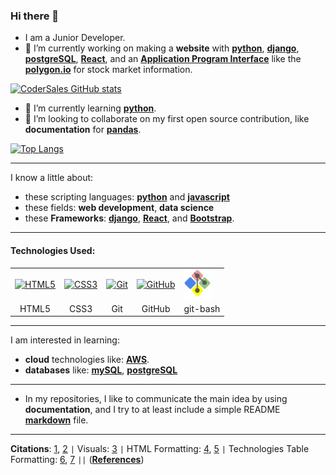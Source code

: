 ### Hi there 👋

- I am a Junior Developer.
- 🔭 I’m currently working on making a **website** with **[python](https://www.python.org/)**, **[django](https://www.djangoproject.com/)**, **[postgreSQL](https://www.postgresql.org/)**, **[React](https://react.dev/)**, and an **[Application Program Interface](https://en.wikipedia.org/wiki/API)** like the **[polygon.io](https://polygon.io/)** for stock market information.

[![CoderSales GitHub stats](https://github-readme-stats.vercel.app/api?username=CoderSales)](https://github.com/CoderSales/github-readme-stats)

- 🌱 I’m currently learning **[python](https://www.python.org/)**.
- 👯 I’m looking to collaborate on my first open source contribution, like **documentation** for **[pandas](https://pandas.pydata.org/)**.
<!-- - ⚡ Fun fact: [(R) Radio Shack](https://radioshack.com/) is back, and there is at least [one of the original signs](https://youtu.be/EY6q5dv_B-o?t=329) in existence. -->

[![Top Langs](https://github-readme-stats.vercel.app/api/top-langs/?username=CoderSales&layout=compact)](https://github.com/CoderSales/github-readme-stats&layout=compact)

____

I know a little about:

- these scripting languages: **[python](https://www.python.org/)** and **[javascript](https://www.javascript.com/)**
- these fields: **web development**, **data science**
- these **Frameworks**: **[django](https://www.djangoproject.com/)**, **[React](https://react.dev/)**, and [**Bootstrap**](https://getbootstrap.com/).
<!-- Here are some lists: -->
<!-- (My TODO / To Learn lists // Technology TODO list:) -->
<!-- These Frameworks are on my "Technology TODO list":  -->
____

#### **Technologies Used**:

<table>
    <tr>
        <td><a href="https://en.wikipedia.org/wiki/HTML5" target="_blank">
            <img src="https://upload.wikimedia.org/wikipedia/commons/thumb/6/61/HTML5_logo_and_wordmark.svg/1024px-HTML5_logo_and_wordmark.svg.png" alt="HTML5" width="55"></a></td>
        <td><a href="https://en.wikipedia.org/wiki/CSS" target="_blank">
            <img src="https://upload.wikimedia.org/wikipedia/commons/thumb/d/d5/CSS3_logo_and_wordmark.svg/800px-CSS3_logo_and_wordmark.svg.png" alt="CSS3" width="40"></a></td>
        <td><a href="https://en.wikipedia.org/wiki/Git" target="_blank">
            <img src="https://upload.wikimedia.org/wikipedia/commons/thumb/e/e0/Git-logo.svg/1920px-Git-logo.svg.png" alt="Git" width="62"></a></td>
        <td><a href="https://en.wikipedia.org/wiki/GitHub" target="_blank">
            <img src="https://upload.wikimedia.org/wikipedia/commons/thumb/9/91/Octicons-mark-github.svg/1200px-Octicons-mark-github.svg.png" alt="GitHub" width="45"></a></td>
        <td><a href="https://gitforwindows.org/" target="_blank">
            <img src="/static/images/git-bash.png" alt="git-bash" width="45"></a></td>
    </tr>
    <tr>
        <td><center>HTML5</center></td>
        <td><center>CSS3</center></td>
        <td><center>Git</center></td>
        <td><center>GitHub</center></td>
        <td><center>git-bash</center></td>
    </tr>
</table>

____

I am interested in learning:

- **cloud** technologies like: **[AWS](https://aws.amazon.com/)**.
- **databases** like: **[mySQL](https://www.mysql.com/)**, **[postgreSQL](https://www.postgresql.org/)**
<!-- - trending technologies like Computer Vision, and Natural Language Processing. -->

____


- In my repositories, I like to communicate the main idea by using **documentation**, and I try to at least include a simple README **[markdown](https://www.markdownguide.org/)** file.

<!--
**CoderSales/CoderSales** is a ✨ _special_ ✨ repository because its `README.md` (this file) appears on your GitHub profile.

Here are some ideas to get you started:

- 🤔 I’m looking for help with ...
- 💬 Ask me about ...
- 📫 How to reach me: ...
- 😄 Pronouns: ...

-->

____


**Citations**: [1](https://github.com/ndelangen?tab=following), [2](https://github.com/bodograumann) `|` Visuals: [3](https://github.com/anuraghazra/github-readme-stats) `|` HTML Formatting: [4](https://chat.openai.com/), [5](https://validator.w3.org/nu/#textarea) `|` Technologies Table Formatting: [6](https://github.com/CoderSales/Portfolio_Project_1/), [7](https://www.google.com/slides/about/) `||` (**[References](https://github.com/CoderSales/CoderSales/blob/main/documentation/References.md)**)
